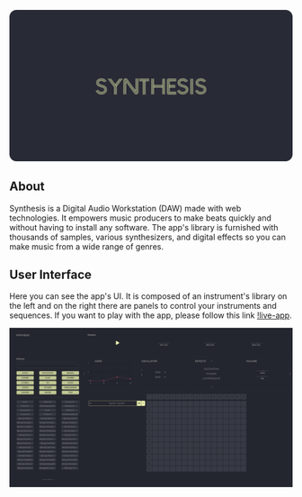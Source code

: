 ![og-synthesis](https://github.com/CxGarcia/synthesis/blob/master/resources/og-synthesis.png)
## About
Synthesis is a Digital Audio Workstation (DAW) made with web technologies. It empowers music producers to make beats quickly and without having to install any software. The app's library is furnished with thousands of samples, various synthesizers, and digital effects so you can make music from a wide range of genres.

## User Interface
Here you can see the app's UI. It is composed of an instrument's library on the left and on the right there are panels to control your instruments and sequences.
If you want to play with the app, please follow this link [!live-app](https://cxgarcia.com/synthesis/). 

![synthesis-ui](https://github.com/CxGarcia/synthesis/blob/master/resources/synthesis-ui.png)
